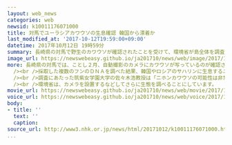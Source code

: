 ```yaml
---
layout: web_news
categories: web
newsid: k10011176071000
title: 対馬でユーラシアカワウソの生息確認 韓国から漂着か
last_modified_at: '2017-10-12T19:59:00+09:00'
datetime: 2017年10月12日 19時59分
summary: 長崎県の対馬で野生のカワウソが確認されたことを受けて、環境省が島全体を調査したところ、ユーラシアカワウソが生息していることがわかりました。専門家は絶滅したとされるニホンカワウソの可能性は非常に低いとしたうえで、韓国に生息していたユーラシアカワウソが海流に流されるなどして住み着いた可能性が高いとしています。
image_url: https://newswebeasy.github.io/ja201710/news/web/image/2017/10/12/K10011176071_1710121837_1710121859_01_02.jpg
more: 長崎県の対馬では、ことし２月、自動撮影のカメラにカワウソが写っているのが確認されました。国内で野生のカワウソの生息が確認されたのは、昭和５４年以来、３８年ぶりで、絶滅したとされるニホンカワウソの可能性があるのではないかと期待が高まり、環境省はことし８月末から６日間、島全体でフンなど痕跡がないか調査しました。<br
  /><br />採取した複数のフンのＤＮＡを調べた結果、韓国やロシアのサハリンに生息するユーラシアカワウソのオスが生息していることがわかりました。また、フンは同じカワウソのものの可能性が高いということです。このほか川の近くではカワウソのものと見られる幅５センチの足跡が複数見つかりました。<br
  /><br />調査にあたった筑紫女学園大学の佐々木浩教授は「ニホンカワウソの可能性は非常に低いが、野生のカワウソの生息が確認できて喜んでいる。韓国の南の海岸や島ではカワウソが増えており、海流に流されるなどして住み着いたのではないか」と話しています。<br
  /><br />環境省は、カメラを設置するなどしてさらに生態を調べることにしています。
movie_url: https://newswebeasy.github.io/ja201710/news/web/movie/2017/10/12/k10011176071_201710121937_201710121939.mp4
voice_url: https://newswebeasy.github.io/ja201710/news/web/voice/2017/10/12/k10011176071_201710121937_201710121939.mp3
body:
- title: ''
  text: ''
  caption:
source_url: http://www3.nhk.or.jp/news/html/20171012/k10011176071000.html
...
```

